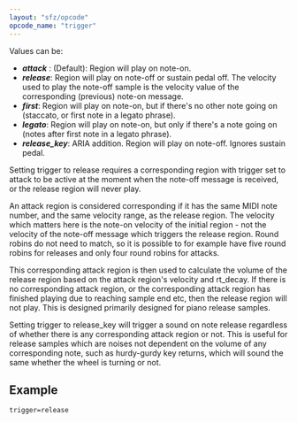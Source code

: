 ```yaml
---
layout: "sfz/opcode"
opcode_name: "trigger"
---
```

Values can be:

- ***attack*** : (Default): Region will play on note-on.
- ***release***: Region will play on note-off or sustain pedal off. The velocity
                used to play the note-off sample is the velocity value of the
                corresponding (previous) note-on message.
- ***first***: Region will play on note-on, but if there's no other note going on
                (staccato, or first note in a legato phrase).
- ***legato***: Region will play on note-on, but only if there's a note going on
                (notes after first note in a legato phrase).
- ***release_key***: ARIA addition. Region will play on note-off. Ignores sustain pedal.
								
Setting trigger to release requires a corresponding region with trigger set
to attack to be active at the moment when the note-off message is received, or the
release region will never play.

An attack region is considered corresponding if it has the same MIDI note number,
and the same velocity range, as the release region. The velocity which matters here is
the note-on velocity of the initial region - not the velocity of the note-off message
which triggers the release region. Round robins do not need to match, so it is possible
to for example have five round robins for releases and only four round robins for
attacks.

This corresponding attack region is then used to calculate the volume of the release
region based on the attack region's velocity and rt_decay. If there is no corresponding
attack region, or the corresponding attack region has finished playing due to reaching
sample end etc, then the release region will not play. This is designed primarily
designed for piano release samples.

Setting trigger to release_key will trigger a sound on note release regardless of
whether there is any corresponding attack region or not. This is useful for release
samples which are noises not dependent on the volume of any corresponding note, such
as hurdy-gurdy key returns, which will sound the same whether the wheel is turning
or not.

## Example

```
trigger=release
```

